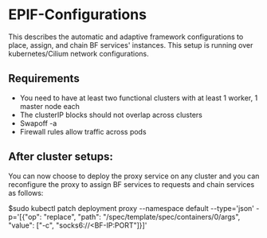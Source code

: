 # EPIF-Configurations
This describes the automatic and adaptive framework configurations to place, assign, and chain BF services' instances.  This setup is running over kubernetes/Cilium network configurations.

## Requirements
- You need to have at least two functional clusters with at least 1 worker, 1 master node each
- The clusterIP blocks should not overlap across clusters
- Swapoff -a
- Firewall rules allow traffic across pods

## After cluster setups:
You can now choose to deploy the proxy service on any cluster and you can reconfigure the proxy to assign BF services to requests and chain services as follows:

$sudo kubectl patch deployment proxy --namespace default --type='json' -p='[{"op": "replace", "path": "/spec/template/spec/containers/0/args", "value": ["-c", "socks6://<BF-IP:PORT"]}]'
